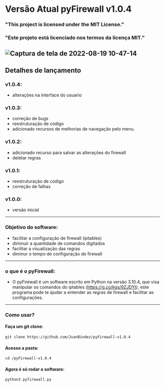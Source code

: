 # Versão Atual pyFirewall v1.0.4

### "This project is licensed under the MIT License."

### "Este projeto está licenciado nos termos da licença MIT."


![Captura de tela de 2022-08-19 10-47-14](https://user-images.githubusercontent.com/79322362/185632968-d983efd8-bcb0-47b2-94cc-7587bcc53792.png)
----------

##                           Detalhes de lançamento


### v1.0.4:

- alterações na interface do usuario

### v1.0.3:

- correção de bugs
- reestruturação de código
- adicionado recursos de melhorias de navegação pelo menu.

### v1.0.2:

- adicionado recurso para salvar as alterações do firewall
- deletar regras

### v1.0.1:

- reestruturação de código 
- correção de falhas

### v1.0.0:

- versão inicial 
----------
### Objetivo do software:

- facilitar a configuração de firewall (iptables)
- diminuir a quantidade de comandos digitados
- facilitar a visualização das regras
- diminur o tempo de configuração de firewall
----------
### o que é o pyFirewall:

- O pyFirewall é um software escrito em Python na versão 3.10.4, que visa manipular os comandos do iptables (https://g.co/kgs/9ZJDYt), este programa pode te  ajudar a entender as regras de firewall e facilitar as configurações.
----------
### Como usar?

#### Faça um git clone:

    git clone https://github.com/JuanBindez/pyFirewall-v1.0.4
    
#### Acesse a pasta:

    cd /pyFirewall-v1.0.4
#### Agora é só rodar o software:

    python3 pyfirewall.py
